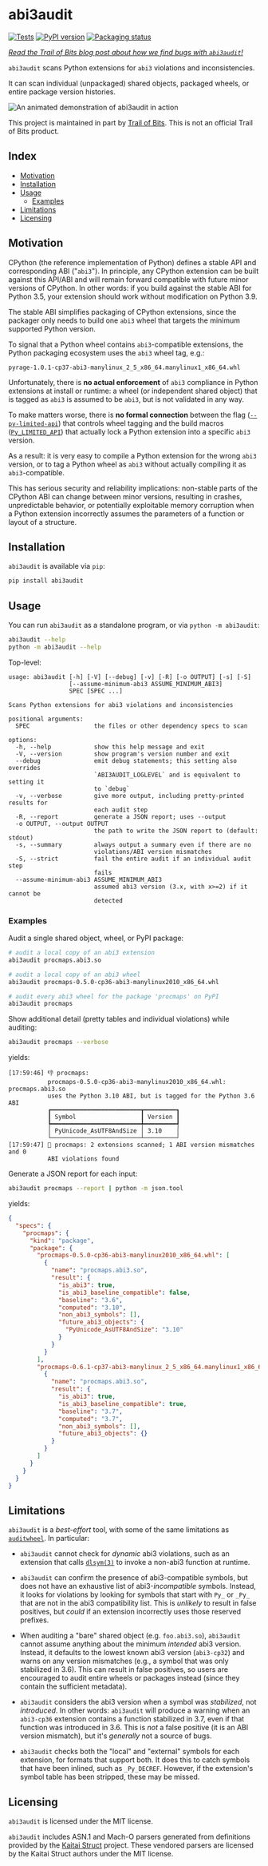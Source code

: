 # abi3audit

<!--- @begin-badges@ --->
[![Tests](https://github.com/pypa/abi3audit/actions/workflows/tests.yml/badge.svg)](https://github.com/pypa/abi3audit/actions/workflows/tests.yml)
[![PyPI version](https://badge.fury.io/py/abi3audit.svg)](https://pypi.org/project/abi3audit)
[![Packaging status](https://repology.org/badge/tiny-repos/python:abi3audit.svg)](https://repology.org/project/python:abi3audit/versions)
<!--- @end-badges@ --->

*[Read the Trail of Bits blog post about how we find bugs with `abi3audit`!](https://blog.trailofbits.com/2022/11/15/python-wheels-abi-abi3audit/)*

`abi3audit` scans Python extensions for `abi3` violations and inconsistencies.

It can scan individual (unpackaged) shared objects, packaged wheels, or entire
package version histories.

![An animated demonstration of abi3audit in action](https://user-images.githubusercontent.com/3059210/194171233-a61a81d2-f2ed-4078-8988-903f996ba2e3.gif)

This project is maintained in part by [Trail of Bits](https://trailofbits.com).
This is not an official Trail of Bits product.

## Index

* [Motivation](#motivation)
* [Installation](#installation)
* [Usage](#usage)
  * [Examples](#examples)
* [Limitations](#limitations)
* [Licensing](#licensing)

## Motivation

CPython (the reference implementation of Python) defines a stable API and corresponding
ABI ("`abi3`"). In principle, any CPython extension can be built against this
API/ABI and will remain forward compatible with future minor versions of CPython.
In other words: if you build against the stable ABI for Python 3.5, your
extension should work without modification on Python 3.9.

The stable ABI simplifies packaging of CPython extensions, since the packager
only needs to build one `abi3` wheel that targets the minimum supported Python
version.

To signal that a Python wheel contains `abi3`-compatible extensions,
the Python packaging ecosystem uses the `abi3` wheel tag, e.g.:

```text
pyrage-1.0.1-cp37-abi3-manylinux_2_5_x86_64.manylinux1_x86_64.whl
```

Unfortunately, there is **no actual enforcement** of `abi3` compliance
in Python extensions at install or runtime: a wheel (or independent
shared object) that is tagged as `abi3` is assumed to be `abi3`, but
is not validated in any way.

To make matters worse, there is **no formal connection** between the flag
([`--py-limited-api`](https://setuptools.pypa.io/en/latest/userguide/ext_modules.html#setuptools.Extension))
that controls wheel tagging and the build macros
([`Py_LIMITED_API`](https://docs.python.org/3/c-api/stable.html#c.Py_LIMITED_API))
that actually lock a Python extension into a specific `abi3` version.

As a result: it is very easy to compile a Python extension for the wrong `abi3`
version, or to tag a Python wheel as `abi3` without actually compiling it
as `abi3`-compatible.

This has serious security and reliability implications: non-stable parts
of the CPython ABI can change between minor versions, resulting in crashes,
unpredictable behavior, or potentially exploitable memory corruption when
a Python extension incorrectly assumes the parameters of a function
or layout of a structure.

## Installation

`abi3audit` is available via `pip`:

```bash
pip install abi3audit
```

## Usage

You can run `abi3audit` as a standalone program, or via `python -m abi3audit`:

```bash
abi3audit --help
python -m abi3audit --help
```

Top-level:

<!-- @begin-abi3audit-help@ -->
```console
usage: abi3audit [-h] [-V] [--debug] [-v] [-R] [-o OUTPUT] [-s] [-S]
                 [--assume-minimum-abi3 ASSUME_MINIMUM_ABI3]
                 SPEC [SPEC ...]

Scans Python extensions for abi3 violations and inconsistencies

positional arguments:
  SPEC                  the files or other dependency specs to scan

options:
  -h, --help            show this help message and exit
  -V, --version         show program's version number and exit
  --debug               emit debug statements; this setting also overrides
                        `ABI3AUDIT_LOGLEVEL` and is equivalent to setting it
                        to `debug`
  -v, --verbose         give more output, including pretty-printed results for
                        each audit step
  -R, --report          generate a JSON report; uses --output
  -o OUTPUT, --output OUTPUT
                        the path to write the JSON report to (default: stdout)
  -s, --summary         always output a summary even if there are no
                        violations/ABI version mismatches
  -S, --strict          fail the entire audit if an individual audit step
                        fails
  --assume-minimum-abi3 ASSUME_MINIMUM_ABI3
                        assumed abi3 version (3.x, with x>=2) if it cannot be
                        detected
```
<!-- @end-abi3audit-help@ -->

### Examples

Audit a single shared object, wheel, or PyPI package:

```bash
# audit a local copy of an abi3 extension
abi3audit procmaps.abi3.so

# audit a local copy of an abi3 wheel
abi3audit procmaps-0.5.0-cp36-abi3-manylinux2010_x86_64.whl

# audit every abi3 wheel for the package 'procmaps' on PyPI
abi3audit procmaps
```

Show additional detail (pretty tables and individual violations) while auditing:

```bash
abi3audit procmaps --verbose
```

yields:

```console
[17:59:46] 👎 procmaps:
           procmaps-0.5.0-cp36-abi3-manylinux2010_x86_64.whl: procmaps.abi3.so
           uses the Python 3.10 ABI, but is tagged for the Python 3.6 ABI
           ┏━━━━━━━━━━━━━━━━━━━━━━━━━┳━━━━━━━━━┓
           ┃ Symbol                  ┃ Version ┃
           ┡━━━━━━━━━━━━━━━━━━━━━━━━━╇━━━━━━━━━┩
           │ PyUnicode_AsUTF8AndSize │ 3.10    │
           └─────────────────────────┴─────────┘
[17:59:47] 💁 procmaps: 2 extensions scanned; 1 ABI version mismatches and 0
           ABI violations found
```

Generate a JSON report for each input:

```bash
abi3audit procmaps --report | python -m json.tool
```

yields:

```json
{
  "specs": {
    "procmaps": {
      "kind": "package",
      "package": {
        "procmaps-0.5.0-cp36-abi3-manylinux2010_x86_64.whl": [
          {
            "name": "procmaps.abi3.so",
            "result": {
              "is_abi3": true,
              "is_abi3_baseline_compatible": false,
              "baseline": "3.6",
              "computed": "3.10",
              "non_abi3_symbols": [],
              "future_abi3_objects": {
                "PyUnicode_AsUTF8AndSize": "3.10"
              }
            }
          }
        ],
        "procmaps-0.6.1-cp37-abi3-manylinux_2_5_x86_64.manylinux1_x86_64.whl": [
          {
            "name": "procmaps.abi3.so",
            "result": {
              "is_abi3": true,
              "is_abi3_baseline_compatible": true,
              "baseline": "3.7",
              "computed": "3.7",
              "non_abi3_symbols": [],
              "future_abi3_objects": {}
            }
          }
        ]
      }
    }
  }
}
```

## Limitations

`abi3audit` is a *best-effort* tool, with some of the same limitations as
[`auditwheel`](https://github.com/pypa/auditwheel). In particular:

* `abi3audit` cannot check for *dynamic* abi3 violations, such as an extension
  that calls [`dlsym(3)`](https://man7.org/linux/man-pages/man3/dlsym.3.html)
  to invoke a non-abi3 function at runtime.

* `abi3audit` can confirm the presence of abi3-compatible symbols, but does
  not have an exhaustive list of abi3-*incompatible* symbols. Instead, it looks
  for violations by looking for symbols that start with `Py_` or `_Py_` that
  are not in the abi3 compatibility list. This is *unlikely* to result in false
  positives, but *could* if an extension incorrectly uses those reserved
  prefixes.

* When auditing a "bare" shared object (e.g. `foo.abi3.so`), `abi3audit` cannot
  assume anything about the minimum *intended* abi3 version. Instead, it
  defaults to the lowest known abi3 version (`abi3-cp32`) and warns on any
  version mismatches (e.g., a symbol that was only stabilized in 3.6).
  This can result in false positives, so users are encouraged to audit entire
  wheels or packages instead (since they contain the sufficient metadata).

* `abi3audit` considers the abi3 version when a symbol was *stabilized*,
  not *introduced*. In other words: `abi3audit` will produce a warning
  when an `abi3-cp36` extension contains a function stabilized in 3.7, even
  if that function was introduced in 3.6. This is *not* a false positive
  (it is an ABI version mismatch), but it's *generally* not a source of bugs.

* `abi3audit` checks both the "local" and "external" symbols for each extension,
  for formats that support both. It does this to catch symbols that have been
  inlined, such as `_Py_DECREF`. However, if the extension's symbol table
  has been stripped, these may be missed.

## Licensing

`abi3audit` is licensed under the MIT license.

`abi3audit` includes ASN.1 and Mach-O parsers generated from
definitions provided by the [Kaitai Struct](https://kaitai.io/) project.
These vendored parsers are licensed by the Kaitai Struct authors under the MIT
license.
